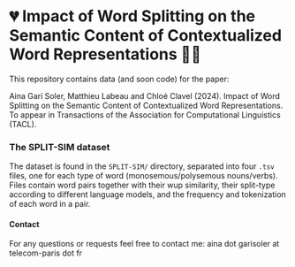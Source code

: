 # 💔 Impact of Word Splitting on the Semantic Content of Contextualized Word Representations 🖖🏻

This repository contains data (and soon code) for the paper:

Aina Garí Soler, Matthieu Labeau and Chloé Clavel (2024). Impact of Word Splitting on the Semantic Content of Contextualized Word Representations. To appear in Transactions of the Association for Computational Linguistics (TACL).


### The SPLIT-SIM dataset

The dataset is found in the `SPLIT-SIM/` directory, separated into four `.tsv` files, one for each type of word (monosemous/polysemous nouns/verbs). Files contain word pairs together with their wup similarity, their split-type according to different language models, and the frequency and tokenization of each word in a pair.



#### Contact

For any questions or requests feel free to contact me: aina dot garisoler at telecom-paris dot fr
